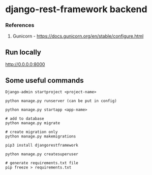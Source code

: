 # django-rest-framework backend

### References
1. Gunicorn - https://docs.gunicorn.org/en/stable/configure.html

## Run locally

http://0.0.0.0:8000

## Some useful commands
```
Django-admin startproject <project-name> 

python manage.py runserver (can be put in config)

python manage.py startapp <app-name>

# add to database
python manage.py migrate

# create migration only
python manage.py makemigrations

pip3 install djangorestframework

python manage.py createsuperuser

# generate requirements.txt file
pip freeze > requirements.txt

```